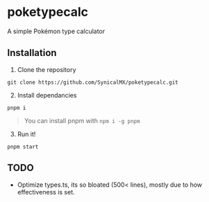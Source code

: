 # poketypecalc

A simple Pokémon type calculator

## Installation

1. Clone the repository

`git clone https://github.com/SynicalMX/poketypecalc.git`

2. Install dependancies

`pnpm i`

> You can install pnpm with `npm i -g pnpm`

3. Run it!

`pnpm start`

## TODO

- Optimize types.ts, its so bloated (500< lines), mostly due to how effectiveness is set.
